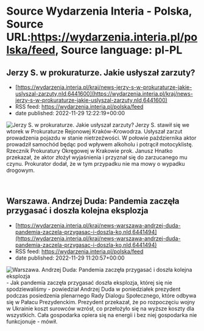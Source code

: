 # Source Wydarzenia Interia - Polska, Source URL:https://wydarzenia.interia.pl/polska/feed, Source language: pl-PL

## Jerzy S. w prokuraturze. Jakie usłyszał zarzuty?
 - [https://wydarzenia.interia.pl/kraj/news-jerzy-s-w-prokuraturze-jakie-uslyszal-zarzuty,nId,6441600](https://wydarzenia.interia.pl/kraj/news-jerzy-s-w-prokuraturze-jakie-uslyszal-zarzuty,nId,6441600)
 - RSS feed: https://wydarzenia.interia.pl/polska/feed
 - date published: 2022-11-29 12:22:19+00:00

<p><a href="https://wydarzenia.interia.pl/kraj/news-jerzy-s-w-prokuraturze-jakie-uslyszal-zarzuty,nId,6441600"><img align="left" alt="Jerzy S. w prokuraturze. Jakie usłyszał zarzuty?" src="https://i.iplsc.com/jerzy-s-w-prokuraturze-jakie-uslyszal-zarzuty/000GEXMOAS5C9AMD-C321.jpg" /></a>Jerzy S. stawił się we wtorek w Prokuraturze Rejonowej Kraków-Krowodrza. Usłyszał zarzut prowadzenia pojazdu w stanie nietrzeźwości. W połowie października aktor prowadził samochód będąc pod wpływem alkoholu i potrącił motocyklistę. Rzecznik Prokuratury Okręgowej w Krakowie prok. Janusz Hnatko przekazał, że aktor złożył wyjaśnienia i przyznał się do zarzucanego mu czynu. Prokurator dodał, że w tym przypadku nie ma mowy o wypadku drogowym.</p><br clear="all" />

## Warszawa. Andrzej Duda: Pandemia zaczęła przygasać i doszła kolejna eksplozja
 - [https://wydarzenia.interia.pl/kraj/news-warszawa-andrzej-duda-pandemia-zaczela-przygasac-i-doszla-ko,nId,6441494](https://wydarzenia.interia.pl/kraj/news-warszawa-andrzej-duda-pandemia-zaczela-przygasac-i-doszla-ko,nId,6441494)
 - RSS feed: https://wydarzenia.interia.pl/polska/feed
 - date published: 2022-11-29 11:20:57+00:00

<p><a href="https://wydarzenia.interia.pl/kraj/news-warszawa-andrzej-duda-pandemia-zaczela-przygasac-i-doszla-ko,nId,6441494"><img align="left" alt="Warszawa. Andrzej Duda: Pandemia zaczęła przygasać i doszła kolejna eksplozja" src="https://i.iplsc.com/warszawa-andrzej-duda-pandemia-zaczela-przygasac-i-doszla-ko/000AK6D8D94V4V4Y-C321.jpg" /></a>- Jak pandemia zaczęła przygasać doszła eksplozja, której się nie spodziewaliśmy - powiedział Andrzej Duda w poniedziałek prezydent podczas posiedzenia plenarnego Rady Dialogu Społecznego, które odbywa się w Pałacu Prezydenckim. Prezydent przekazał, że po rozpoczęciu wojny w Ukrainie koszt surowców wzrósł, co przełożyło się na wyższe koszty dla wszystkich. Cała gospodarka opiera się na energii i bez niej gospodarka nie funkcjonuje - mówił.  </p><br clear="all" />
